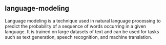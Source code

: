 ## language-modeling
Language modeling is a technique used in natural language processing to predict the probability of a sequence of words occurring in a given language. It is trained on large datasets of text and can be used for tasks such as text generation, speech recognition, and machine translation.

